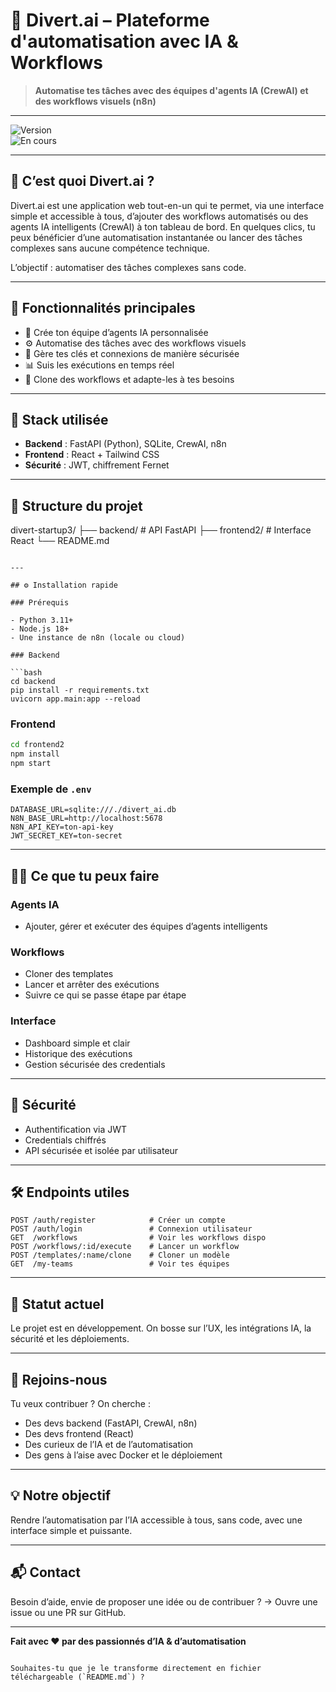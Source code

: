 # 🚀 Divert.ai – Plateforme d'automatisation avec IA & Workflows

> **Automatise tes tâches avec des équipes d'agents IA (CrewAI) et des workflows visuels (n8n)**

---

![Version](https://img.shields.io/badge/version-1.0.0-blue.svg)  
![En cours](https://img.shields.io/badge/statut-en%20développement-orange.svg)

---

## 🧠 C’est quoi Divert.ai ?

Divert.ai est une application web tout-en-un qui te permet, via une interface simple et accessible à tous, d’ajouter des workflows automatisés ou des agents IA intelligents (CrewAI) à ton tableau de bord.
En quelques clics, tu peux bénéficier d’une automatisation instantanée ou lancer des tâches complexes sans aucune compétence technique.

L’objectif : automatiser des tâches complexes sans code.

---

## 🔑 Fonctionnalités principales

- 🤖 Crée ton équipe d’agents IA personnalisée  
- ⚙️ Automatise des tâches avec des workflows visuels  
- 🔐 Gère tes clés et connexions de manière sécurisée  
- 📊 Suis les exécutions en temps réel  
- 🔁 Clone des workflows et adapte-les à tes besoins

---

## 🧱 Stack utilisée

- **Backend** : FastAPI (Python), SQLite, CrewAI, n8n
- **Frontend** : React + Tailwind CSS
- **Sécurité** : JWT, chiffrement Fernet

---

## 📁 Structure du projet

divert-startup3/
├── backend/       # API FastAPI
├── frontend2/     # Interface React
└── README.md

````

---

## ⚙️ Installation rapide

### Prérequis

- Python 3.11+
- Node.js 18+
- Une instance de n8n (locale ou cloud)

### Backend

```bash
cd backend
pip install -r requirements.txt
uvicorn app.main:app --reload
````

### Frontend

```bash
cd frontend2
npm install
npm start
```

### Exemple de `.env`

```env
DATABASE_URL=sqlite:///./divert_ai.db
N8N_BASE_URL=http://localhost:5678
N8N_API_KEY=ton-api-key
JWT_SECRET_KEY=ton-secret
```

---

## 👨‍💻 Ce que tu peux faire

### Agents IA

* Ajouter, gérer et exécuter des équipes d’agents intelligents

### Workflows

* Cloner des templates
* Lancer et arrêter des exécutions
* Suivre ce qui se passe étape par étape

### Interface

* Dashboard simple et clair
* Historique des exécutions
* Gestion sécurisée des credentials

---

## 🔐 Sécurité

* Authentification via JWT
* Credentials chiffrés
* API sécurisée et isolée par utilisateur

---

## 🛠 Endpoints utiles

```http
POST /auth/register            # Créer un compte
POST /auth/login               # Connexion utilisateur
GET  /workflows                # Voir les workflows dispo
POST /workflows/:id/execute    # Lancer un workflow
POST /templates/:name/clone    # Cloner un modèle
GET  /my-teams                 # Voir tes équipes
```

---

## 🧪 Statut actuel

Le projet est en développement.
On bosse sur l’UX, les intégrations IA, la sécurité et les déploiements.

---

## 🤝 Rejoins-nous

Tu veux contribuer ? On cherche :

* Des devs backend (FastAPI, CrewAI, n8n)
* Des devs frontend (React)
* Des curieux de l’IA et de l’automatisation
* Des gens à l’aise avec Docker et le déploiement

---

## 💡 Notre objectif

Rendre l’automatisation par l’IA accessible à tous, sans code, avec une interface simple et puissante.

---

## 📬 Contact

Besoin d’aide, envie de proposer une idée ou de contribuer ?
→ Ouvre une issue ou une PR sur GitHub.

---

**Fait avec ❤️ par des passionnés d’IA & d’automatisation**

```

Souhaites-tu que je le transforme directement en fichier téléchargeable (`README.md`) ?
```

